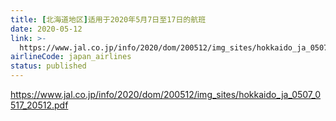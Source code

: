 ```yaml
---
title: [北海道地区]适用于2020年5月7日至17日的航班
date: 2020-05-12
link: >-
  https://www.jal.co.jp/info/2020/dom/200512/img_sites/hokkaido_ja_0507_0517_20512.pdf
airlineCode: japan_airlines
status: published
---
```

https://www.jal.co.jp/info/2020/dom/200512/img_sites/hokkaido_ja_0507_0517_20512.pdf